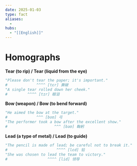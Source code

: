 ```yaml
---
date: 2025-01-03
type: fact
aliases:
  -
hubs:
  - "[[English]]"
---
```


# Homographs

**Tear (to rip) / Tear (liquid from the eye)**

```py
"Please don't tear the paper; it's important."
#             ^^^^ [tɛr] 撕破
"A single tear rolled down her cheek."
#         ^^^^ [tɪr] 眼泪

```

**Bow (weapon) / Bow (to bend forward)**

```py
"He aimed the bow at the target."
#             ^^^ [boʊ] 弓
"The performer took a bow after the excellent show."
#                     ^^^ [baʊ] 鞠躬

```

**Lead (a type of metal) / Lead (to guide)**

```py
"The pencil is made of lead; be careful not to break it."
#                      ^^^^ [lɛd] 铅
"She was chosen to lead the team to victory."
#                  ^^^^ [lid] 领导

```

